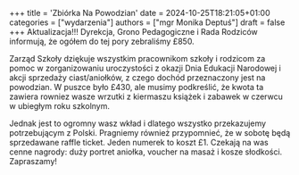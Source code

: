 +++
title = 'Zbiórka Na Powodzian'
date = 2024-10-25T18:21:05+01:00
categories = ["wydarzenia"]
authors = ["mgr Monika Deptuś"]
draft = false
+++
Aktualizacja!!! Dyrekcja, Grono Pedagogiczne i Rada Rodziców informują, że ogółem do tej pory zebraliśmy £850.

Zarząd Szkoły dziękuje wszystkim pracownikom szkoły i rodzicom za pomoc w zorganizowaniu uroczystości z okazji Dnia Edukacji Narodowej i akcji sprzedaży ciast/aniołków, z czego dochód przeznaczony jest na powodzian. W puszce było £430, ale musimy podkreślić, że kwota ta zawiera rowniez wasze wrzutki z kiermaszu książek i zabawek w czerwcu w ubiegłym roku szkolnym. 
<!--more-->
 Jednak jest to ogromny wasz wkład i dlatego wszystko przekazujemy potrzebującym z Polski. Pragniemy również przypomnieć, że w sobotę będą sprzedawane raffle ticket. Jeden numerek to koszt £1. Czekają na was cenne nagrody: duży portret aniołka, voucher na masaż i kosze słodkości. Zapraszamy!
